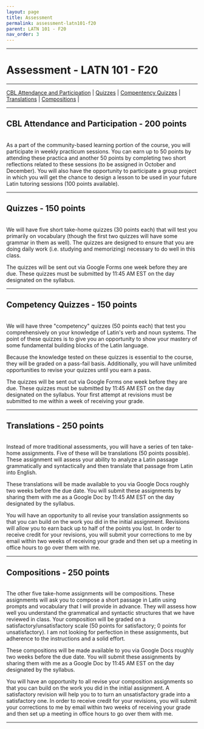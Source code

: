 ```yaml
---
layout: page
title: Assessment
permalink: assessment-latn101-f20
parent: LATN 101 - F20
nav_order: 3
---
```

***

# Assessment - LATN 101 - F20

***

[CBL Attendance and Participation](#cbl-attendance-participation---200-points) \| [Quizzes](#quizzes---150-points) \|  [Compentency Quizzes](#competency-quizzes---150-points) \| [Translations](#translations---250-points) \| [Compositions](#compositions---250-points) \|

***

## CBL Attendance and Participation - 200 points
&nbsp;  
As a part of the community-based learning portion of the course, you will participate in weekly practicum sessions. You can earn up to 50 points by attending these practica and another 50 points by completing two short reflections related to these sessions (to be assigned in October and December). You will also have the opportunity to participate a group project in which you will get the chance to design a lesson to be used in your future Latin tutoring sessions (100 points available).

***

## Quizzes - 150 points
&nbsp;  
We will have five short take-home quizzes (30 points each) that will test you primarily on vocabulary (though the first two quizzes will have some grammar in them as well). The quizzes are designed to ensure that you are doing daily work (i.e. studying and memorizing) necessary to do well in this class.

The quizzes will be sent out via Google Forms one week before they are due. These quizzes must be submitted by 11:45 AM EST on the day designated on the syllabus.

***

## Competency Quizzes - 150 points
&nbsp;  
We will have three "competency" quizzes (50 points each) that test you comprehensively on your knowledge of Latin's verb and noun systems. The point of these quizzes is to give you an opportunity to show your mastery of some fundamental building blocks of the Latin language.

Because the knowledge tested on these quizzes is essential to the course, they will be graded on a pass-fail basis. Additionally, you will have unlimited opportunities to revise your quizzes until you earn a pass.

The quizzes will be sent out via Google Forms one week before they are due. These quizzes must be submitted by 11:45 AM EST on the day designated on the syllabus. Your first attempt at revisions must be submitted to me within a week of receiving your grade.

***

## Translations - 250 points
&nbsp;  
Instead of more traditional assessments, you will have a series of ten take-home assignments. Five of these will be translations (50 points possible). These assignment will assess your ability to analyze a Latin passage grammatically and syntactically and then translate that passage from Latin into English.

These translations will be made available to you via Google Docs roughly two weeks before the due date. You will submit these assignments by sharing them with me as a Google Doc by 11:45 AM EST on the day designated by the syllabus.

You will have an opportunity to all revise your translation assignments so that you can build on the work you did in the initial assignment. Revisions will allow you to earn back up to half of the points you lost. In order to receive credit for your revisions, you will submit your corrections to me by email within two weeks of receiving your grade and then set up a meeting in office hours to go over them with me.

***

## Compositions - 250 points
&nbsp;  
The other five take-home assignments will be compositions. These assignments will ask you to compose a short passage in Latin using prompts and vocabulary that I will provide in advance. They will assess how well you understand the grammatical and syntactic structures that we have reviewed in class. Your composition will be graded on a satisfactory/unsatisfactory scale (50 points for satisfactory; 0 points for unsatisfactory). I am not looking for perfection in these assignments, but adherence to the instructions and a solid effort.

These compositions will be made available to you via Google Docs roughly two weeks before the due date. You will submit these assignments by sharing them with me as a Google Doc by 11:45 AM EST on the day designated by the syllabus.

You will have an opportunity to all revise your composition assignments so that you can build on the work you did in the initial assignment. A satisfactory revision will help you to to turn an unsatisfactory grade into a satisfactory one. In order to receive credit for your revisions, you will submit your corrections to me by email within two weeks of receiving your grade and then set up a meeting in office hours to go over them with me.

***
